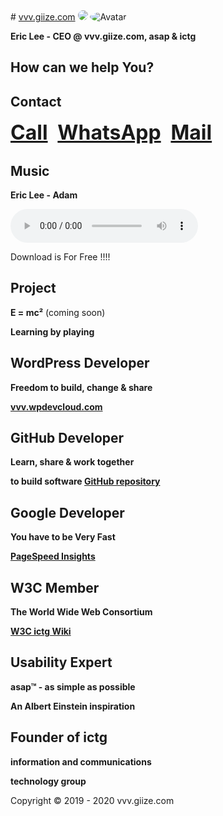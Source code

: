 <head>
<link rel="apple-touch-icon" sizes="180x180" href="/apple-touch-icon.png">
<link rel="icon" type="image/png" sizes="32x32" href="/favicon-32x32.png">
<link rel="icon" type="image/png" sizes="16x16" href="/favicon-16x16.png">
<link rel="manifest" href="/site.webmanifest">
<meta name="viewport" content="width=device-width, initial-scale=1">
<style>
img {
  border-radius: 50%;
}
</style>
</head>
# <a href="http://vvv.giize.com" >vvv.giize.com</a>
<img src="https://ictg.github.io/vvv.giize.png" >

<img src="https://ictg.github.io/ictg-i.jpg" alt="Avatar">

**Eric Lee - CEO @ vvv.giize.com, asap & ictg**

## How can we help You?

## Contact
<strong><font size="6"><a href="tel:+31684153347">Call</a></font></strong> &nbsp;&nbsp; <strong><font size="6"> <a href="https://wa.me/31684153347?text=VVV.GIIZE.COM" target="_blank">WhatsApp</a></font></strong> &nbsp;&nbsp; <strong><font size="6"><a href="mailto:vvv.giize@gmail.com" target="_blank">Mail</a></font></strong>

## Music
**Eric Lee - Adam**
	
<audio src="/Adam.mp3" controls ></audio>

Download is For Free !!!!

## Project
**E = mc²** (coming soon)

**Learning by playing**

## WordPress Developer
**Freedom to build, change & share**

**<a href="https://vvv.wpdevcloud.com" target="_blank">vvv.wpdevcloud.com</a>**

## GitHub Developer
**Learn, share & work together**

**to build software <a href="https://github.com/ictg" target="_blank">GitHub repository</a>**

## Google Developer
**You have to be Very Fast**

**<a href="https://developers.google.com/speed/pagespeed/insights/?hl=en&url=https%3A%2F%2Fictg.github.io%2F&tab=desktop" target="_blank">PageSpeed Insights</a>**

## W3C Member
**The World Wide Web Consortium**

**<a href="https://www.w3.org/community/aikr/wiki/User:Ictg" target="_blank">W3C ictg Wiki</a>**

## Usability Expert
**asap™ - as simple as possible**

**An Albert Einstein inspiration**

## Founder of ictg

**information and communications**

**technology group**

Copyright © 2019 - 2020 vvv.giize.com
